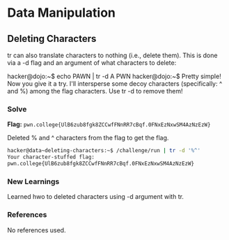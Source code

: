 # Data Manipulation

## Deleting Characters
tr can also translate characters to nothing (i.e., delete them). This is done via a -d flag and an argument of what characters to delete:

hacker@dojo:~$ echo PAWN | tr -d A
PWN
hacker@dojo:~$
Pretty simple! Now you give it a try. I'll intersperse some decoy characters (specifically: ^ and %) among the flag characters. Use tr -d to remove them!

### Solve
**Flag:** `pwn.college{UlB6zub8fgk8ZCCwfFNnRR7cBqf.0FNxEzNxwSM4AzNzEzW}`

Deleted % and ^ characters from the flag to get the flag.

```bash
hacker@data~deleting-characters:~$ /challenge/run | tr -d '%^'
Your character-stuffed flag:
pwn.college{UlB6zub8fgk8ZCCwfFNnRR7cBqf.0FNxEzNxwSM4AzNzEzW}
```

### New Learnings
Learned hwo to deleted characters using -d argument with tr.

### References 
No references used.
